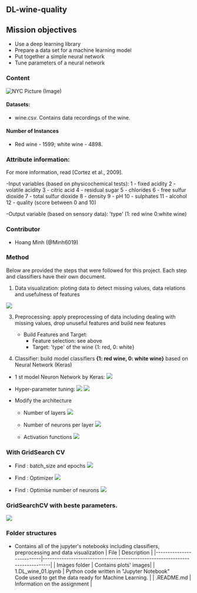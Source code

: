 ## DL-wine-quality

## Mission objectives

- Use a deep learning library
- Prepare a data set for a machine learning model
- Put together a simple neural network
- Tune parameters of a neural network

### Content
![NYC Picture (Image)](https://www.wine-searcher.com/images/news/74/12/faves1-10007412.jpg)
 
#### Datasets: 
   - wine.csv. Contains data recordings of the wine.
#### Number of Instances
   - Red wine - 1599; white wine - 4898.
### Attribute information:
   For more information, read [Cortez et al., 2009].
   
   -Input variables (based on physicochemical tests):
   1 - fixed acidity
   2 - volatile acidity
   3 - citric acid
   4 - residual sugar
   5 - chlorides
   6 - free sulfur dioxide
   7 - total sulfur dioxide
   8 - density
   9 - pH
   10 - sulphates
   11 - alcohol
   12 - quality (score between 0 and 10)
   
   -Output variable (based on sensory data): 'type' (1: red wine 0:white wine)
   
### Contributor
* Hoang Minh (@Minh6019)

### Method
Below are provided the steps that were followed for this project. Each step and classifiers have their own document.

 1. Data visualization: ploting data to detect missing values, data relations and usefulness of features

![](Images/corr_nn.png)



 3. Preprocessing: apply preprocessing of data including dealing with missing values, drop unuseful features and build new features
    - Build Features and Target: 
         - Feature selection: see above
         - Target: 'type' of the wine {1: red, 0: white}

 4. Classifier: build model classifiers **{1: red wine, 0: white wine}** based on Neural Network (Keras)
   - 1 st model Neuron Network by Keras:
    ![](Images/base_nn.png)

   - Hyper-parameter tuning:
    ![](Images/SGD_learn_rate001_nn.png)
    ![](Images/learn_act_nn.png)

  - Modify the architecture
      - Number of layers
       ![](Images/nb_layers_nn.png)
      
      - Number of neurons per layer
       ![](Images/nl2_nn_8.png)
      
      - Activation functions
       ![](Images/acivation_nn.png)
     
### With GridSearch CV
- Find : batch_size and epochs
 ![](Images/Grid_CV_batch_epochs.png)

- Find : Optimizer
 ![](Images/Grid_CV_optimizer.png)

- Find : Optimise number of neurons
 ![](Images/Grid_CV_opt_neurons.png)  
  
 ### GridSearchCV with beste parameters.
![](Images/Best_model.png)

### Folder structures
* Contains all of the jupyter's notebooks including classifiers, preprocessing and data visualization
  | File                     | Description                                                                 |
  |--------------------------|-----------------------------------------------------------------------------|
  | Images folder            | Contains plots' images|
  | 1.DL_wine_01.ipynb   | Python code written in "Jupyter Notebook"  <br>Code used to get the data ready for Machine Learning.  |
  | .README.md           | Information on the assignment                   |  

